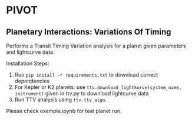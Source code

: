 # PIVOT
## Planetary Interactions: Variations Of Timing

Performs a Transit Timing Variation analysis for a planet given parameters and lightcurve data.

Installation Steps:
<ol>
    <li> Run <code>pip install -r requirements.txt</code> to download correct dependencies</li> 
    <li> For Kepler or K2 planets: use <code>ttv.download_lightkurve(system_name, instrument)</code> given in ttv.py to download lightcurve data</li>
    <li>Run TTV analysis using <code>ttv.ttv_algo</code>.</li>
</ol>

Please check example.ipynb for test planet run.